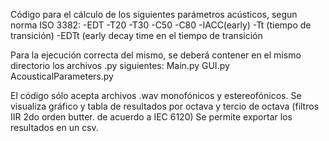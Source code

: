 Código para el cálculo de los siguientes parámetros acústicos, segun norma ISO 3382: -EDT -T20 -T30 -C50 -C80 -IACC(early) -Tt (tiempo de transición) -EDTt (early decay time en el tiempo de transición

Para la ejecución correcta del mismo, se deberá contener en el mismo directorio los archivos .py siguientes: Main.py GUI.py AcousticalParameters.py

El código sólo acepta archivos .wav monofónicos y estereofónicos. Se visualiza gráfico y tabla de resultados por octava y tercio de octava (filtros IIR 2do orden butter. de acuerdo a IEC 6120) Se permite exportar los resultados en un csv.

